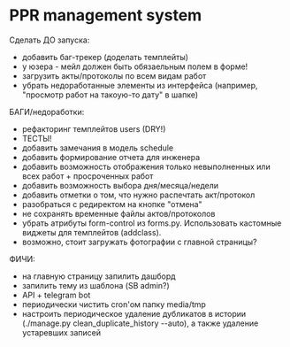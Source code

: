 # PPR management system

Сделать ДО запуска:

- добавить баг-трекер (доделать темплейты)
- у юзера - мейл должен быть обязаельным полем в форме!
- загрузить акты/протоколы по всем видам работ
- убрать недоработанные элементы из интерфейса (например, "просмотр работ на такоую-то дату" в шапке)

БАГИ/недоработки:
- рефакторинг темплейтов users (DRY!)
- ТЕСТЫ!
- добавить замечания в модель schedule
- добавить формирование отчета для инженера
- добавить возможность отображения только невыполненных или всех работ + просроченных работ
- добавить возможность выбора дня/месяца/недели
- добавить отметки о том, что нужно распечтать акт/протокол
- разобраться с редиректом на кнопке "отмена"
- не сохранять временные файлы актов/протоколов
- убрать атрибуты form-control из forms.py. Использовать кастомные виджеты для темплейтов (addclass).
- возможно, стоит загружать фотографии с главной страницы?

ФИЧИ:
- на главную страницу запилить дашборд
- запилить тему из шаблона (SB admin?)
- API + telegram bot
- периодически чистить cron'ом папку media/tmp
- настроить периодическое удаление дубликатов в истории (./manage.py clean_duplicate_history --auto), а также удаление устаревших записей